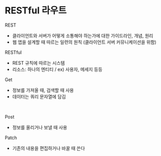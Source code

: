 # RESTful 라우트

REST <br>
 - 클라이언트와 서버가 어떻게 소통해야 하는가에 대한 가이드라인, 개념, 원리
 - 웹 앱을 설계할 때 따르는 일련의 원칙 (클라이언트 서버 커뮤니케이션을 위함) <br>

RESTful
 - REST 규칙에 따르는 시스템
 - 리소스: 하나의 엔티티 / ex) 사용자, 메세지 등등

Get <br>
 - 정보를 가져올 때, 검색할 때 사용
 - 데이터는 쿼리 문자열에 담김
<br>

Post <br>
 - 정보를 올리거나 보낼 때 사용 <br>

Patch <br>
 - 기존의 내용을 편집하거나 바꿀 때 쓴다 <br>


